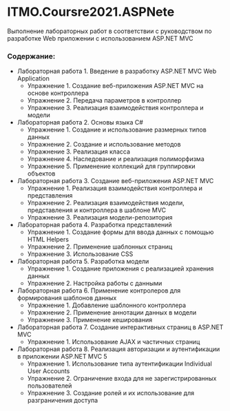 # ITMO.Coursre2021.ASPNete

Выполнение лабораторных работ в соответствии с руководством по разработке Web приложении с использованием ASP.NET MVC


### Cодержание:

* Лабораторная работа 1. Введение в разработку ASP.NET MVC Web Application 
    * Упражнение 1. Создание веб-приложения ASP.NET MVC на основе контроллера 
    * Упражнение 2. Передача параметров в контроллер 
    * Упражнение 3. Реализация взаимодействия контроллера и модели 
* Лабораторная работа 2. Основы языка C#
    * Упражнение 1. Создание и использование размерных типов данных
    * Упражнение 2. Создание и использование методов
    * Упражнение 3. Реализация класса
    * Упражнение 4. Наследование и реализация полиморфизма
    * Упражнение 5. Применение коллекций для группировки объектов
* Лабораторная работа 3. Создание веб-приложения ASP.NET MVC 
    * Упражнение 1. Реализация взаимодействия контроллера и представления 
    * Упражнение 2. Реализация взаимодействия модели, представления и контроллера в шаблоне MVC 
    * Упражнение 3. Реализация модели-репозитория 
* Лабораторная работа 4. Разработка представлений 
    * Упражнение 1. Создание формы для ввода данных с помощью HTML Helpers 
    * Упражнение 2. Применение шаблонных страниц 
    * Упражнение 3. Использование CSS 
* Лабораторная работа 5. Разработка модели 
    * Упражнение 1. Создание приложения с реализацией хранения данных 
    * Упражнение 2. Настройка работы с данными 
* Лабораторная работа 6. Применение контролеров для формирования шаблонов данных 
    * Упражнение 1. Добавление шаблонного контроллера 
    * Упражнение 2. Применение аннотации данных в модели
    * Упражнение 3. Применение кеширования 
* Лабораторная работа 7. Создание интерактивных страниц в ASP.NET MVC 
    * Упражнение 1. Использование AJAX и частичных страниц 
* Лабораторная работа 8. Реализация авторизации и аутентификации в приложении ASP.NET MVC 5 
    * Упражнение 1. Использование типа аутентификации Individual User Accounts
    * Упражнение 2. Ограничение входа для не зарегистрированных пользователей
    * Упражнение 3. Создание ролей и их использование для разграничения доступа 
